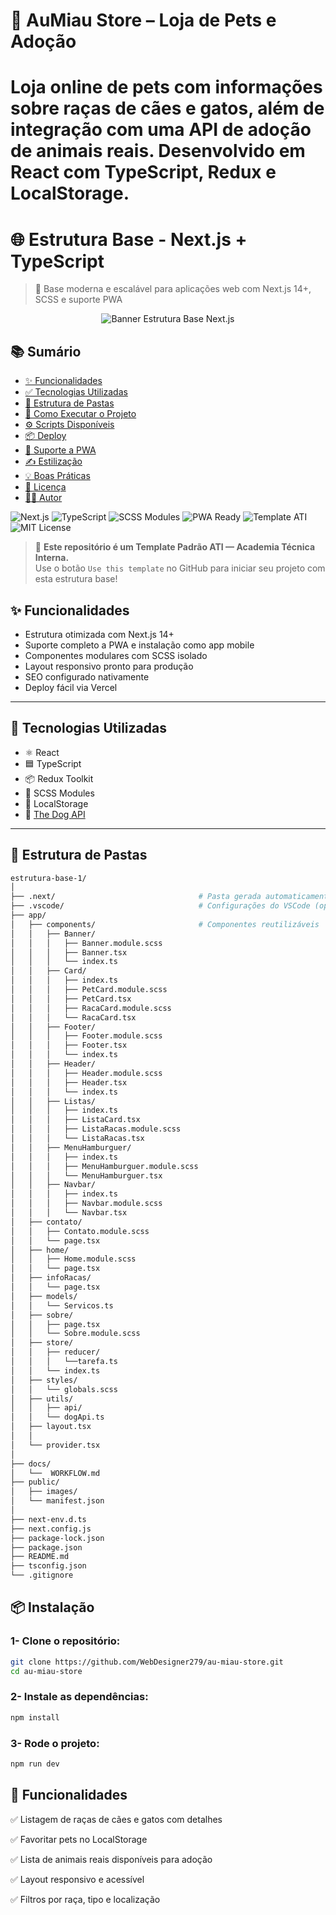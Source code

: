 # 🐾 AuMiau Store – Loja de Pets e Adoção

Loja online de pets com informações sobre raças de cães e gatos, além de integração com uma API de adoção de animais reais. Desenvolvido em React com TypeScript, Redux e LocalStorage.
=======
# 🌐 Estrutura Base - Next.js + TypeScript
> 🚀 Base moderna e escalável para aplicações web com Next.js 14+, SCSS e suporte PWA

<p align="center">
  <img src="https://a.imagem.app/BKaHX1.png" alt="Banner Estrutura Base Next.js" style="max-width: 100%; height: auto;" />
</p>

## 📚 Sumário

- [✨ Funcionalidades](#-funcionalidades)
- [✅ Tecnologias Utilizadas](#-tecnologias-utilizadas)
- [📁 Estrutura de Pastas](#-estrutura-de-pastas)
- [🚀 Como Executar o Projeto](#-como-executar-o-projeto)
- [⚙️ Scripts Disponíveis](#️-scripts-disponíveis)
- [📦 Deploy](#-deploy)
- [📱 Suporte a PWA](#-suporte-a-pwa)
- [✍️ Estilização](#️-estilização)
- [💡 Boas Práticas](#-boas-práticas)
- [📄 Licença](#-licença)
- [👨‍💻 Autor](#-autor)


![Next.js](https://img.shields.io/badge/Next.js-14+-black?logo=nextdotjs)
![TypeScript](https://img.shields.io/badge/TypeScript-4.x-blue?logo=typescript)
![SCSS Modules](https://img.shields.io/badge/SCSS-Modules-pink?logo=sass)
![PWA Ready](https://img.shields.io/badge/PWA-Ready-green?logo=googlechrome)
![Template ATI](https://img.shields.io/badge/Template-ATI-blueviolet?style=flat-square)
![MIT License](https://img.shields.io/badge/license-MIT-brightgreen)


> 🧱 **Este repositório é um Template Padrão ATI — Academia Técnica Interna.**  
> Use o botão `Use this template` no GitHub para iniciar seu projeto com esta estrutura base!

## ✨ Funcionalidades

- Estrutura otimizada com Next.js 14+
- Suporte completo a PWA e instalação como app mobile
- Componentes modulares com SCSS isolado
- Layout responsivo pronto para produção
- SEO configurado nativamente
- Deploy fácil via Vercel

---

## 🚀 Tecnologias Utilizadas

- ⚛️ React
- 🟦 TypeScript
- 📦 Redux Toolkit
- 🎨 SCSS Modules
- 💾 LocalStorage
- 🐶 [The Dog API](https://thedogapi.com/)
---

## 📁 Estrutura de Pastas

```bash
estrutura-base-1/
│
├── .next/                                # Pasta gerada automaticamente (ignorada no Git)
├── .vscode/                              # Configurações do VSCode (opcional)
├── app/
│   ├── components/                       # Componentes reutilizáveis
│   │   ├── Banner/
│   │   │   ├── Banner.module.scss
│   │   │   ├── Banner.tsx
│   │   │   └── index.ts
│   │   ├── Card/
│   │   │   ├── index.ts
│   │   │   ├── PetCard.module.scss
│   │   │   ├── PetCard.tsx
│   │   │   ├── RacaCard.module.scss
│   │   │   └── RacaCard.tsx
│   │   ├── Footer/
│   │   │   ├── Footer.module.scss
│   │   │   ├── Footer.tsx
│   │   │   └── index.ts
│   │   ├── Header/
│   │   │   ├── Header.module.scss
│   │   │   ├── Header.tsx
│   │   │   └── index.ts
│   │   ├── Listas/
│   │   │   ├── index.ts
│   │   │   ├── ListaCard.tsx
│   │   │   ├── ListaRacas.module.scss
│   │   │   └── ListaRacas.tsx
│   │   ├── MenuHamburguer/
│   │   │   ├── index.ts
│   │   │   ├── MenuHamburguer.module.scss
│   │   │   └── MenuHamburguer.tsx
│   │   ├── Navbar/
│   │   │   ├── index.ts
│   │   │   ├── Navbar.module.scss
│   │   │   └── Navbar.tsx
│   ├── contato/
│   │   ├── Contato.module.scss
│   │   └── page.tsx
│   ├── home/
│   │   ├── Home.module.scss
│   │   └── page.tsx
│   ├── infoRacas/
│   │   └── page.tsx
│   ├── models/
│   │   └── Servicos.ts
│   ├── sobre/
│   │   ├── page.tsx
│   │   └── Sobre.module.scss
│   ├── store/
│   │   ├── reducer/
│   │   │   └──tarefa.ts
│   │   └── index.ts
│   ├── styles/
│   │   └── globals.scss
│   ├── utils/
│   │   ├── api/
│   │   └── dogApi.ts
│   ├── layout.tsx
│   │
│   └── provider.tsx
│
├── docs/
│   └──  WORKFLOW.md
├── public/
│   ├── images/
│   └── manifest.json
│
├── next-env.d.ts
├── next.config.js
├── package-lock.json
├── package.json
├── README.md
├── tsconfig.json
└── .gitignore
````

## 📦 Instalação

### 1- Clone o repositório:

```bash
git clone https://github.com/WebDesigner279/au-miau-store.git
cd au-miau-store
````

### 2- Instale as dependências:

```bash
npm install
````

### 3- Rode o projeto:

```bash
npm run dev
````

## 🧪 Funcionalidades

✅ Listagem de raças de cães e gatos com detalhes

✅ Favoritar pets no LocalStorage

✅ Lista de animais reais disponíveis para adoção

✅ Layout responsivo e acessível

✅ Filtros por raça, tipo e localização
